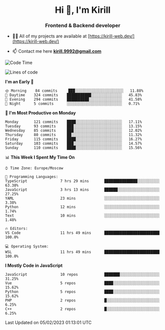 <h1 align="center">Hi 👋, I'm Kirill</h1>
<h3 align="center">Frontend & Backend developer</h3>

- 👨‍💻 All of my projects are available at [https://kirill-web.dev/](https://kirill-web.dev/)

- 📫 Contact me here **kirill.9992@gmail.com**











<!--START_SECTION:waka-->
![Code Time](http://img.shields.io/badge/Code%20Time-1%2C280%20hrs%2024%20mins-blue)

![Lines of code](https://img.shields.io/badge/From%20Hello%20World%20I%27ve%20Written-532%20Thousand%20lines%20of%20code-blue)

**I'm an Early 🐤** 

```text
🌞 Morning    84 commits     ███░░░░░░░░░░░░░░░░░░░░░░   11.88% 
🌆 Daytime    324 commits    ███████████░░░░░░░░░░░░░░   45.83% 
🌃 Evening    294 commits    ██████████░░░░░░░░░░░░░░░   41.58% 
🌙 Night      5 commits      ░░░░░░░░░░░░░░░░░░░░░░░░░   0.71%

```
📅 **I'm Most Productive on Monday** 

```text
Monday       121 commits    ████░░░░░░░░░░░░░░░░░░░░░   17.11% 
Tuesday      93 commits     ███░░░░░░░░░░░░░░░░░░░░░░   13.15% 
Wednesday    85 commits     ███░░░░░░░░░░░░░░░░░░░░░░   12.02% 
Thursday     80 commits     ██░░░░░░░░░░░░░░░░░░░░░░░   11.32% 
Friday       115 commits    ████░░░░░░░░░░░░░░░░░░░░░   16.27% 
Saturday     103 commits    ███░░░░░░░░░░░░░░░░░░░░░░   14.57% 
Sunday       110 commits    ████░░░░░░░░░░░░░░░░░░░░░   15.56%

```


📊 **This Week I Spent My Time On** 

```text
⌚︎ Time Zone: Europe/Moscow

💬 Programming Languages: 
TypeScript               7 hrs 29 mins       ███████████████░░░░░░░░░░   63.38% 
JavaScript               3 hrs 13 mins       ██████░░░░░░░░░░░░░░░░░░░   27.25% 
YAML                     23 mins             ░░░░░░░░░░░░░░░░░░░░░░░░░   3.38% 
Python                   12 mins             ░░░░░░░░░░░░░░░░░░░░░░░░░   1.74% 
Text                     10 mins             ░░░░░░░░░░░░░░░░░░░░░░░░░   1.48%

🔥 Editors: 
VS Code                  11 hrs 49 mins      █████████████████████████   100.0%

💻 Operating System: 
WSL                      11 hrs 49 mins      █████████████████████████   100.0%

```

**I Mostly Code in JavaScript** 

```text
JavaScript               10 repos            ███████░░░░░░░░░░░░░░░░░░   31.25% 
Vue                      5 repos             ████░░░░░░░░░░░░░░░░░░░░░   15.62% 
Python                   5 repos             ████░░░░░░░░░░░░░░░░░░░░░   15.62% 
PHP                      2 repos             █░░░░░░░░░░░░░░░░░░░░░░░░   6.25% 
C++                      2 repos             █░░░░░░░░░░░░░░░░░░░░░░░░   6.25%

```



 Last Updated on 05/02/2023 01:13:01 UTC
<!--END_SECTION:waka-->
